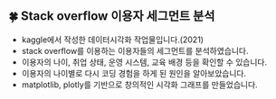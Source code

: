## 🍀 Stack overflow 이용자 세그먼트 분석
- kaggle에서 작성한 데이터시각화 작업물입니다.(2021)
- stack overflow를 이용하는 이용자들의 세그먼트를 분석하였습니다.
- 이용자의 나이, 취업 상태, 운영 시스템, 교육 배경 등을 확인할 수 있습니다.
- 이용자의 나이별로 다시 코딩 경험을 하게 된 원인을 알아보았습니다.
- matplotlib, plotly를 기반으로 창의적인 시각화 그래프를 만들었습니다.
